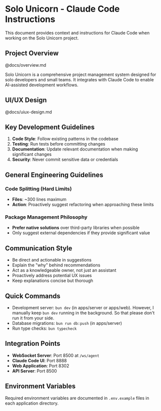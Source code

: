# Solo Unicorn - Claude Code Instructions

This document provides context and instructions for Claude Code when working on the Solo Unicorn project.

## Project Overview

@docs/overview.md

Solo Unicorn is a comprehensive project management system designed for solo developers and small teams. It integrates with Claude Code to enable AI-assisted development workflows.

## UI/UX Design

@docs/uiux-design.md

## Key Development Guidelines

1. **Code Style**: Follow existing patterns in the codebase
2. **Testing**: Run tests before committing changes
3. **Documentation**: Update relevant documentation when making significant changes
4. **Security**: Never commit sensitive data or credentials

## General Engineering Guidelines

### Code Splitting (Hard Limits)

- **Files**: ~300 lines maximum
- **Action**: Proactively suggest refactoring when approaching these limits

### Package Management Philosophy

- **Prefer native solutions** over third-party libraries when possible
- Only suggest external dependencies if they provide significant value

## Communication Style

- Be direct and actionable in suggestions
- Explain the "why" behind recommendations
- Act as a knowledgeable owner, not just an assistant
- Proactively address potential UX issues
- Keep explanations concise but thorough

## Quick Commands

- Development server: `bun dev` (in apps/server or apps/web). However, I manually keep `bun dev` running in the background. So that please don't run it from your side.
- Database migrations: `bun run db:push` (in apps/server)
- Run type checks: `bun typecheck`

## Integration Points

- **WebSocket Server**: Port 8500 at `/ws/agent`
- **Claude Code UI**: Port 8888
- **Web Application**: Port 8302
- **API Server**: Port 8500

## Environment Variables

Required environment variables are documented in `.env.example` files in each application directory.
